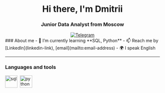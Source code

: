 <div id="header" align="center">
    <h1>Hi there, I'm  Dmitrii </h1>
    <h3>Junior Data Analyst from Moscow</h3>
</div>

<div id="socials" align="center">
    
  <a href="https://t.me/strgzr27">
    <img src="https://img.shields.io/badge/Telegram-blue?style=for-the-badge&logo=telegram&logoColor=white" alt="Telegram"/>
  </a>
</div>
### About me
- 🌱 I’m currently learning **SQL, Python**
- 📫 Reach me by [LinkedIn](linkedin-link), [email](mailto:email-address)
- 🌍 I speak English

---

### Languages and tools

<img src="https://cdn.jsdelivr.net/gh/devicons/devicon/icons/mysql/mysql-plain-wordmark.svg" title="sql" width="40" height="40"/>&nbsp;
<img src="https://cdn.jsdelivr.net/gh/devicons/devicon/icons/python/python-plain-wordmark.svg" title="python" width="40" height="40"/>&nbsp;
